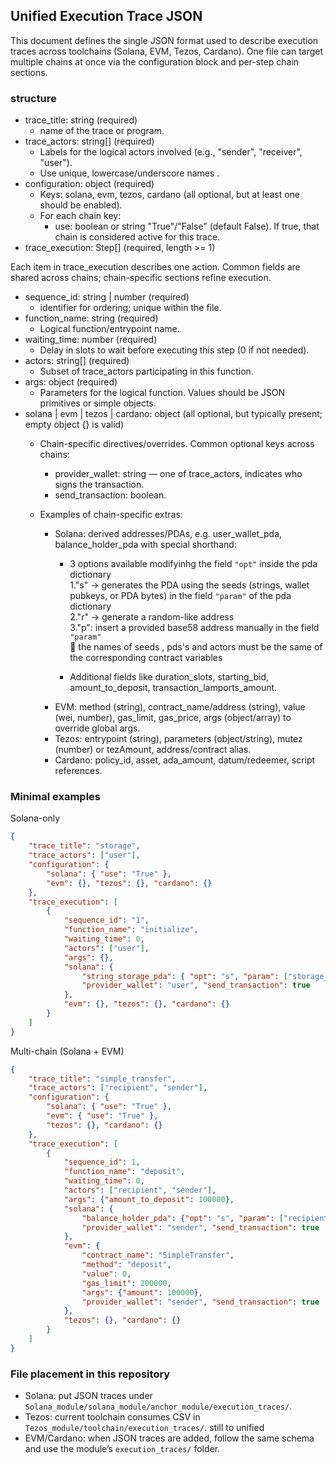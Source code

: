 ## Unified Execution Trace JSON 

This document defines the single JSON format used to describe execution traces across toolchains (Solana, EVM, Tezos, Cardano). One file can target multiple chains at once via the configuration block and per-step chain sections.

### structure

- trace_title: string (required)
	- name of the trace or program.
- trace_actors: string[] (required)
	- Labels for the logical actors involved (e.g., "sender", "receiver", "user").
	- Use unique, lowercase/underscore names .
- configuration: object (required)
	- Keys: solana, evm, tezos, cardano (all optional, but at least one should be enabled).
	- For each chain key:
		- use: boolean or string "True"/"False" (default False). If true, that chain is considered active for this trace.
- trace_execution: Step[] (required, length >= 1)

Each item in trace_execution describes one action. Common fields are shared across chains; chain-specific sections refine execution.

- sequence_id: string | number (required)
	- identifier for ordering; unique within the file.
- function_name: string (required)
	- Logical function/entrypoint name. 
- waiting_time: number (required)
	- Delay in slots to wait before executing this step (0 if not needed).
- actors: string[] (required)
	- Subset of trace_actors participating in this function.
- args: object (required)
	- Parameters for the logical function. Values should be JSON primitives or simple objects.
- solana | evm | tezos | cardano: object (all optional, but typically present; empty object {} is valid)
	- Chain-specific directives/overrides. Common optional keys across chains:
		- provider_wallet: string — one of trace_actors, indicates who signs the transaction.
		- send_transaction: boolean.
	- Examples of chain-specific extras:

   
		- Solana: derived addresses/PDAs, e.g. user_wallet_pda, balance_holder_pda with special shorthand:
			- 3 options available modifyinhg the field `"opt"` inside the pda dictionary  
     			1."s" -> generates the PDA using the seeds (strings, wallet pubkeys, or PDA bytes) in the 					field `"param"` of the pda dictionary  
     			2."r" -> generate a random-like address  
     			3."p": insert a provided base58 address manually in the field `"param"`    
     🛑 the names of seeds , pds's and actors must be the same of the corresponding contract variables
   		
     
     			
			- Additional fields like duration_slots, starting_bid, amount_to_deposit, transaction_lamports_amount.
		- EVM: method (string), contract_name/address (string), value (wei, number), gas_limit, gas_price, args (object/array) to override global args.
		- Tezos: entrypoint (string), parameters (object/string), mutez (number) or tezAmount, address/contract alias.
		- Cardano: policy_id, asset, ada_amount, datum/redeemer, script references.


### Minimal examples

Solana-only

```json
{
	"trace_title": "storage",
	"trace_actors": ["user"],
	"configuration": {
		"solana": { "use": "True" },
		"evm": {}, "tezos": {}, "cardano": {}
	},
	"trace_execution": [
		{
			"sequence_id": "1",
			"function_name": "initialize",
			"waiting_time": 0,
			"actors": ["user"],
			"args": {},
			"solana": {
				"string_storage_pda": { "opt": "s", "param": ["storage_string", "user"] },
				"provider_wallet": "user", "send_transaction": true
			},
			"evm": {}, "tezos": {}, "cardano": {}
		}
	]
}
```

Multi-chain (Solana + EVM)

```json
{
	"trace_title": "simple_transfer",
	"trace_actors": ["recipient", "sender"],
	"configuration": {
		"solana": { "use": "True" },
		"evm": { "use": "True" },
		"tezos": {}, "cardano": {}
	},
	"trace_execution": [
		{
			"sequence_id": 1,
			"function_name": "deposit",
			"waiting_time": 0,
			"actors": ["recipient", "sender"],
			"args": {"amount_to_deposit": 100000},
			"solana": {
				"balance_holder_pda": {"opt": "s", "param": ["recipient", "sender"]},
				"provider_wallet": "sender", "send_transaction": true
			},
			"evm": {
				"contract_name": "SimpleTransfer",
				"method": "deposit",
				"value": 0,
				"gas_limit": 200000,
				"args": {"amount": 100000},
				"provider_wallet": "sender", "send_transaction": true
			},
			"tezos": {}, "cardano": {}
		}
	]
}
```

### File placement in this repository

- Solana: put JSON traces under `Solana_module/solana_module/anchor_module/execution_traces/`.
- Tezos: current toolchain consumes CSV in `Tezos_module/toolchain/execution_traces/`. still to unified 
- EVM/Cardano: when JSON traces are added, follow the same schema and use the module’s `execution_traces/` folder.

